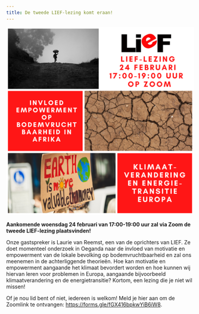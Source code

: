 ```yaml
---
title: De tweede LIEF-lezing komt eraan!
---
```

![Aankondiging tweede LIEF-lezing](/assets/imgs/LIEF-lezing-Laurie-Instagram-Post-2.png)

**Aankomende woensdag 24 februari van 17:00-19:00 uur zal via Zoom de tweede LIEF-lezing plaatsvinden!**

Onze gastspreker is Laurie van Reemst, een van de oprichters van LIEF. Ze doet momenteel onderzoek in Oeganda naar de invloed van motivatie en empowerment van de lokale bevolking op bodemvruchtbaarheid en zal ons meenemen in de achterliggende theorieën. Hoe kan motivatie en empowerment aangaande het klimaat bevordert worden en hoe kunnen wij hiervan leren voor problemen in Europa, aangaande bijvoorbeeld klimaatverandering en de energietransitie? Kortom, een lezing die je niet wil missen!

Of je nou lid bent of niet, iedereen is welkom! Meld je hier aan om de Zoomlink te ontvangen: <https://forms.gle/fGX416bpkwYiB6iW8>.
